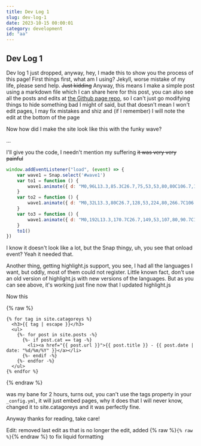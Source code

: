 ```yaml
---
title: Dev Log 1
slug: dev-log-1
date: 2023-10-15 00:00:01
category: development
id: "aa"
---
```

## Dev Log 1

Dev log 1 just dropped, anyway, hey, I made this to show you the process of this page! First things first, what am I using? Jekyll, worse mistake of my life, please send help. ~~Just kidding~~ Anyway, this means I make a simple post using a markdown file which I can share here for this post, you can also see all the posts and edits at [the Github page repo](https://github.com/CCSNova/ccsnova.github.io/), so I can't just go modifying things to hide something bad I might of said, but that doesn't mean I won't edit pages, I may fix mistakes and shiz and (if I remember) I will note the edit at the bottom of the page

Now how did I make the site look like this with the funky wave?

...

I'll give you the code, I needn't mention my suffering ~~it was very very painful~~

```javascript
window.addEventListener("load", (event) => {
	var wave1 = Snap.select('#wave1')
	var to1 = function () {
		wave1.animate({ d: "M0,96L13.3,85.3C26.7,75,53,53,80,80C106.7,107,133,181,160,218.7C186.7,256,213,256,240,213.3C266.7,171,293,85,320,48C346.7,11,373,21,400,58.7C426.7,96,453,160,480,192C506.7,224,533,224,560,208C586.7,192,613,160,640,154.7C666.7,149,693,171,720,197.3C746.7,224,773,256,800,234.7C826.7,213,853,139,880,112C906.7,85,933,107,960,101.3C986.7,96,1013,64,1040,90.7C1066.7,117,1093,203,1120,218.7C1146.7,235,1173,181,1200,176C1226.7,171,1253,213,1280,224C1306.7,235,1333,213,1360,197.3C1386.7,181,1413,171,1427,165.3L1440,160L1440,320L1426.7,320C1413.3,320,1387,320,1360,320C1333.3,320,1307,320,1280,320C1253.3,320,1227,320,1200,320C1173.3,320,1147,320,1120,320C1093.3,320,1067,320,1040,320C1013.3,320,987,320,960,320C933.3,320,907,320,880,320C853.3,320,827,320,800,320C773.3,320,747,320,720,320C693.3,320,667,320,640,320C613.3,320,587,320,560,320C533.3,320,507,320,480,320C453.3,320,427,320,400,320C373.3,320,347,320,320,320C293.3,320,267,320,240,320C213.3,320,187,320,160,320C133.3,320,107,320,80,320C53.3,320,27,320,13,320L0,320Z" }, 5000, mina.bounce, to2)
	}
	var to2 = function () {
		wave1.animate({ d: "M0,32L13.3,80C26.7,128,53,224,80,266.7C106.7,309,133,299,160,288C186.7,277,213,267,240,229.3C266.7,192,293,128,320,112C346.7,96,373,128,400,117.3C426.7,107,453,53,480,74.7C506.7,96,533,192,560,240C586.7,288,613,288,640,272C666.7,256,693,224,720,186.7C746.7,149,773,107,800,101.3C826.7,96,853,128,880,122.7C906.7,117,933,75,960,64C986.7,53,1013,75,1040,117.3C1066.7,160,1093,224,1120,256C1146.7,288,1173,288,1200,282.7C1226.7,277,1253,267,1280,256C1306.7,245,1333,235,1360,197.3C1386.7,160,1413,96,1427,64L1440,32L1440,320L1426.7,320C1413.3,320,1387,320,1360,320C1333.3,320,1307,320,1280,320C1253.3,320,1227,320,1200,320C1173.3,320,1147,320,1120,320C1093.3,320,1067,320,1040,320C1013.3,320,987,320,960,320C933.3,320,907,320,880,320C853.3,320,827,320,800,320C773.3,320,747,320,720,320C693.3,320,667,320,640,320C613.3,320,587,320,560,320C533.3,320,507,320,480,320C453.3,320,427,320,400,320C373.3,320,347,320,320,320C293.3,320,267,320,240,320C213.3,320,187,320,160,320C133.3,320,107,320,80,320C53.3,320,27,320,13,320L0,320Z" }, 5000, mina.bounce, to3)
	}
	var to3 = function () {
		wave1.animate({ d: "M0,192L13.3,170.7C26.7,149,53,107,80,90.7C106.7,75,133,85,160,112C186.7,139,213,181,240,202.7C266.7,224,293,224,320,208C346.7,192,373,160,400,154.7C426.7,149,453,171,480,154.7C506.7,139,533,85,560,106.7C586.7,128,613,224,640,266.7C666.7,309,693,299,720,256C746.7,213,773,139,800,112C826.7,85,853,107,880,138.7C906.7,171,933,213,960,208C986.7,203,1013,149,1040,133.3C1066.7,117,1093,139,1120,170.7C1146.7,203,1173,245,1200,229.3C1226.7,213,1253,139,1280,96C1306.7,53,1333,43,1360,64C1386.7,85,1413,139,1427,165.3L1440,192L1440,320L1426.7,320C1413.3,320,1387,320,1360,320C1333.3,320,1307,320,1280,320C1253.3,320,1227,320,1200,320C1173.3,320,1147,320,1120,320C1093.3,320,1067,320,1040,320C1013.3,320,987,320,960,320C933.3,320,907,320,880,320C853.3,320,827,320,800,320C773.3,320,747,320,720,320C693.3,320,667,320,640,320C613.3,320,587,320,560,320C533.3,320,507,320,480,320C453.3,320,427,320,400,320C373.3,320,347,320,320,320C293.3,320,267,320,240,320C213.3,320,187,320,160,320C133.3,320,107,320,80,320C53.3,320,27,320,13,320L0,320Z" }, 5000, mina.bounce, to1)
	}
	to1()
})
```

I know it doesn't look like a lot, but the Snap thingy, uh, you see that onload event? Yeah it needed that.

Another thing, getting highlight.js support, you see, I had all the languages I want, but oddly, most of them could not register.
Little known fact, don't use an old version of highlight.js with new versions of the languages. But as you can see above, it's working just fine now that I updated highlight.js

Now this

{% raw %}
```plain
{% for tag in site.catagoreys %}
  <h3>{{ tag | escape }}</h3>
  <ul>
    {%- for post in site.posts -%}
      {%- if post.cat == tag -%}
        <li><a href="{{ post.url }}">{{ post.title }} - {{ post.date | date: "%d/%m/%Y" }}</a></li>
      {%- endif -%}
    {%- endfor -%}
  </ul>
{% endfor %}
```
{% endraw %}

was my bane for 2 hours, turns out, you can't use the tags property in your `_config.yml`, it will just embed pages, why it does that I will never know, changed it to site.catagoreys and it was perfectly fine.

Anyway thanks for reading, take care!

Edit: removed last edit as that is no longer the edit, added {% raw %}`{% raw %}`{% endraw %} to fix liquid formatting